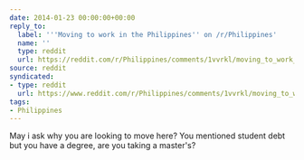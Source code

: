 ```yaml
---
date: 2014-01-23 00:00:00+00:00
reply_to:
  label: '''Moving to work in the Philippines'' on /r/Philippines'
  name: ''
  type: reddit
  url: https://reddit.com/r/Philippines/comments/1vvrkl/moving_to_work_in_the_philippines/
source: reddit
syndicated:
- type: reddit
  url: https://www.reddit.com/r/Philippines/comments/1vvrkl/moving_to_work_in_the_philippines/cewr6oj/
tags:
- Philippines
---
```


May i ask why you are looking to move here? You mentioned student debt but you have a degree, are you taking a master's?
